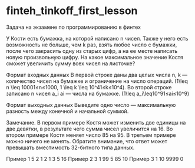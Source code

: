 # finteh_tinkoff_first_lesson
Задача на экзамене по программированию в финтех

У Кости есть бумажка, на которой написано n чисел. Также у него есть возможность не больше,
чем k раз, взять любое число с бумажки, после чего закрасить одну из старых цифр, а на ее месте
написать новую произвольную цифру.
На какое максимальное значение Костя сможет увеличить сумму всех чисел на листочке?

Формат входных данных
В первой строке даны два целых числа n, k — количество чисел на бумажке и
ограничение на число операций. (1\leq n \leq 10001≤n≤1000, 1 \leq k \leq 10^41≤k≤10^4).
Во второй строке записано n чисел a_i ai — числа на бумажке. (1\leq a_i\leq10^91≤ai≤10^9)

Формат выходных данных
Выведите одно число — максимальную разность между конечной и начальной суммой.

Замечание. В первом примере Костя может изменить две единицы на две девятки, в результате чего сумма чисел увеличится на 16.
Во втором примере Костя меняет число 85 на 95. В третьем примере можно ничего не менять.
Обратите внимание, что ответ может превышать вместимость 32-битного типа данных.

  Пример 1
5 2
1 2 1 3 5
16
Пример 2
3 1
99 5 85
10
Пример 3
1 10
9999
0
